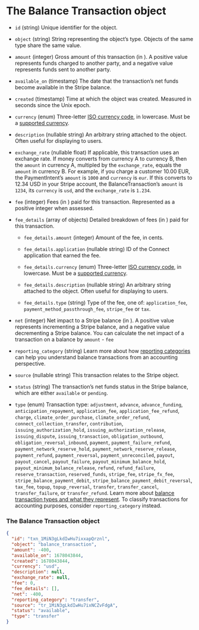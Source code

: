 # The Balance Transaction object

- `id` (string)
  Unique identifier for the object.

- `object` (string)
  String representing the object’s type. Objects of the same type share the same value.

- `amount` (integer)
  Gross amount of this transaction (in ). A positive value represents funds charged to another party, and a negative value represents funds sent to another party.

- `available_on` (timestamp)
  The date that the transaction’s net funds become available in the Stripe balance.

- `created` (timestamp)
  Time at which the object was created. Measured in seconds since the Unix epoch.

- `currency` (enum)
  Three-letter [ISO currency code](https://www.iso.org/iso-4217-currency-codes.html), in lowercase. Must be a [supported currency](https://stripe.com/docs/currencies).

- `description` (nullable string)
  An arbitrary string attached to the object. Often useful for displaying to users.

- `exchange_rate` (nullable float)
  If applicable, this transaction uses an exchange rate. If money converts from currency A to currency B, then the `amount` in currency A, multipled by the `exchange_rate`, equals the `amount` in currency B. For example, if you charge a customer 10.00 EUR, the PaymentIntent’s `amount` is `1000` and `currency` is `eur`. If this converts to 12.34 USD in your Stripe account, the BalanceTransaction’s `amount` is `1234`, its `currency` is `usd`, and the `exchange_rate` is `1.234`.

- `fee` (integer)
  Fees (in ) paid for this transaction. Represented as a positive integer when assessed.

- `fee_details` (array of objects)
  Detailed breakdown of fees (in ) paid for this transaction.

  - `fee_details.amount` (integer)
    Amount of the fee, in cents.

  - `fee_details.application` (nullable string)
    ID of the Connect application that earned the fee.

  - `fee_details.currency` (enum)
    Three-letter [ISO currency code](https://www.iso.org/iso-4217-currency-codes.html), in lowercase. Must be a [supported currency](https://stripe.com/docs/currencies).

  - `fee_details.description` (nullable string)
    An arbitrary string attached to the object. Often useful for displaying to users.

  - `fee_details.type` (string)
    Type of the fee, one of: `application_fee`, `payment_method_passthrough_fee`, `stripe_fee` or `tax`.

- `net` (integer)
  Net impact to a Stripe balance (in ). A positive value represents incrementing a Stripe balance, and a negative value decrementing a Stripe balance. You can calculate the net impact of a transaction on a balance by `amount` - `fee`

- `reporting_category` (string)
  Learn more about how [reporting categories](https://stripe.com/docs/reports/reporting-categories) can help you understand balance transactions from an accounting perspective.

- `source` (nullable string)
  This transaction relates to the Stripe object.

- `status` (string)
  The transaction’s net funds status in the Stripe balance, which are either `available` or `pending`.

- `type` (enum)
  Transaction type: `adjustment`, `advance`, `advance_funding`, `anticipation_repayment`, `application_fee`, `application_fee_refund`, `charge`, `climate_order_purchase`, `climate_order_refund`, `connect_collection_transfer`, `contribution`, `issuing_authorization_hold`, `issuing_authorization_release`, `issuing_dispute`, `issuing_transaction`, `obligation_outbound`, `obligation_reversal_inbound`, `payment`, `payment_failure_refund`, `payment_network_reserve_hold`, `payment_network_reserve_release`, `payment_refund`, `payment_reversal`, `payment_unreconciled`, `payout`, `payout_cancel`, `payout_failure`, `payout_minimum_balance_hold`, `payout_minimum_balance_release`, `refund`, `refund_failure`, `reserve_transaction`, `reserved_funds`, `stripe_fee`, `stripe_fx_fee`, `stripe_balance_payment_debit`, `stripe_balance_payment_debit_reversal`, `tax_fee`, `topup`, `topup_reversal`, `transfer`, `transfer_cancel`, `transfer_failure`, or `transfer_refund`. Learn more about [balance transaction types and what they represent](https://stripe.com/docs/reports/balance-transaction-types). To classify transactions for accounting purposes, consider `reporting_category` instead.

### The Balance Transaction object

```json
{
  "id": "txn_1MiN3gLkdIwHu7ixxapQrznl",
  "object": "balance_transaction",
  "amount": -400,
  "available_on": 1678043844,
  "created": 1678043844,
  "currency": "usd",
  "description": null,
  "exchange_rate": null,
  "fee": 0,
  "fee_details": [],
  "net": -400,
  "reporting_category": "transfer",
  "source": "tr_1MiN3gLkdIwHu7ixNCZvFdgA",
  "status": "available",
  "type": "transfer"
}
```